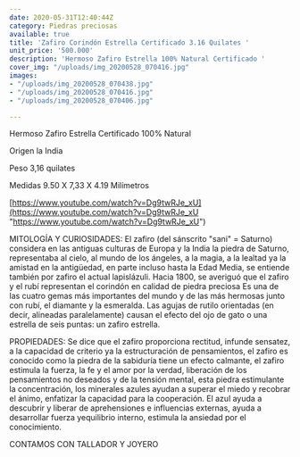 ```yaml
---
date: 2020-05-31T12:40:44Z
category: Piedras preciosas
available: true
title: 'Zafiro Corindón Estrella Certificado 3.16 Quilates '
unit_price: '500.000'
description: 'Hermoso Zafiro Estrella 100% Natural Certificado '
cover_img: "/uploads/img_20200528_070416.jpg"
images:
- "/uploads/img_20200528_070438.jpg"
- "/uploads/img_20200528_070416.jpg"
- "/uploads/img_20200528_070406.jpg"

---
```

Hermoso Zafiro Estrella Certificado 100% Natural 

Origen la India 

Peso 3,16 quilates 

Medidas 9.50 X 7,33 X 4.19 Milímetros 

[https://www.youtube.com/watch?v=Dg9twRJe_xU](https://www.youtube.com/watch?v=Dg9twRJe_xU "https://www.youtube.com/watch?v=Dg9twRJe_xU")

MITOLOGÍA Y CURIOSIDADES: El zafiro (del sánscrito "sani" = Saturno) considera en las antiguas culturas de Europa y la India la piedra de Saturno, representaba al cielo, al mundo de los ángeles, a la magia, a la lealtad ya la amistad en la antigüedad, en parte incluso hasta la Edad Media, se entiende también por zafiro el actual lapislázuli. Hacia 1800, se averiguó que el zafiro y el rubí representan el corindón en calidad de piedra preciosa Es una de las cuatro gemas más importantes del mundo y de las más hermosas junto con rubí, el diamante y la esmeralda. Las agujas de rutilo orientadas (en decir, alineadas paralelamente) causan el efecto del ojo de gato o una estrella de seis puntas: un zafiro estrella.

PROPIEDADES: Se dice que el zafiro proporciona rectitud, infunde sensatez, a la capacidad de criterio ya la estructuración de pensamientos, el zafiro es conocido como la piedra de la sabiduría tiene un efecto calmante, el zafiro estimula la fuerza, la fe y el amor por la verdad, liberación de los pensamientos no deseados y de la tensión mental, esta piedra estimulante la concentración, los minerales azules ayudan a superar el miedo y recobrar el ánimo, enfatizar la capacidad para la cooperación. El azul ayuda a descubrir y liberar de aprehensiones e influencias externas, ayuda a desarrollar fuerza y ​​equilibrio interno, estimula la ansiedad por el conocimiento.

CONTAMOS CON TALLADOR Y JOYERO
